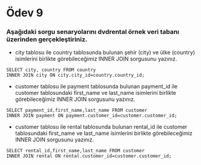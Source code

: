 # Ödev 9 
### Aşağıdaki sorgu senaryolarını dvdrental örnek veri tabanı üzerinden gerçekleştiriniz.

- city tablosu ile country tablosunda bulunan şehir (city) ve ülke (country) isimlerini birlikte görebileceğimiz INNER JOIN sorgusunu yazınız.
```
SELECT city, country FROM country
INNER JOIN city ON city.city_id=country.country_id;
```

- customer tablosu ile payment tablosunda bulunan payment_id ile customer tablosundaki first_name ve last_name isimlerini birlikte görebileceğimiz INNER JOIN sorgusunu yazınız.
```
SELECT payment_id,first_name,last_name FROM customer
INNER JOIN payment ON payment.customer_id=customer.customer_id;
```

- customer tablosu ile rental tablosunda bulunan rental_id ile customer tablosundaki first_name ve last_name isimlerini birlikte görebileceğimiz INNER JOIN sorgusunu yazınız.
```
SELECT rental_id,first_name,last_name FROM customer
INNER JOIN rental ON rental.customer_id=customer.customer_id;
```


